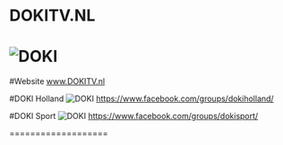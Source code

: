 DOKITV.NL
===================
![DOKI](http://dokitv.nl/wp-content/uploads/2016/01/dokilogo-1.png)
===================
#Website
www.DOKITV.nl

#DOKI Holland
![DOKI](http://www.governancenow.com/images/facebook.png) 
https://www.facebook.com/groups/dokiholland/

#DOKI Sport
![DOKI](http://www.governancenow.com/images/facebook.png) 
https://www.facebook.com/groups/dokisport/

===================
